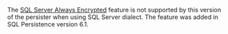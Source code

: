 The [SQL Server Always Encrypted](https://docs.microsoft.com/en-us/sql/relational-databases/security/encryption/always-encrypted-database-engine) feature is not supported by this version of the persister when using SQL Server dialect. The feature was added in SQL Persistence version 6.1.